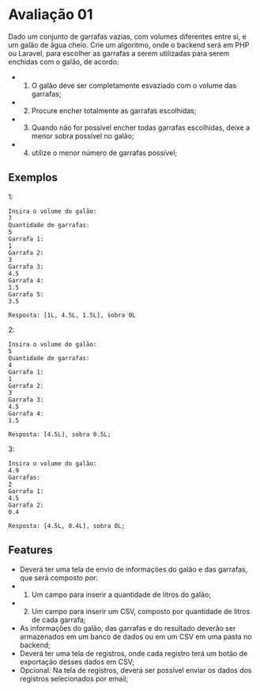 # Avaliação 01

Dado um conjunto de garrafas vazias, com volumes diferentes entre si, e um galão de água cheio.
Crie um algoritmo, onde o backend será em PHP ou Laravel, para escolher as garrafas a serem utilizadas para serem enchidas com o galão, de acordo:
- 1) O galão deve ser completamente esvaziado com o volume das garrafas;
- 2) Procure encher totalmente as garrafas escolhidas;
- 3) Quando não for possível encher todas garrafas escolhidas, deixe a menor sobra possível no galão;
- 4) utilize o menor número de garrafas possível;

## Exemplos

1:

```
Insira o volume do galão:
7
Quantidade de garrafas:
5
Garrafa 1:
1
Garrafa 2:
3
Garrafa 3:
4.5
Garrafa 4:
1.5
Garrafa 5:
3.5

Resposta: [1L, 4.5L, 1.5L], sobra 0L
```

2:

```
Insira o volume do galão:
5
Quantidade de garrafas:
4
Garrafa 1:
1
Garrafa 2:
3
Garrafa 3:
4.5
Garrafa 4:
1.5

Resposta: [4.5L], sobra 0.5L;
```

3:

```
Insira o volume do galão:
4.9
Garrafas:
2
Garrafa 1:
4.5
Garrafa 2:
0.4

Resposta: [4.5L, 0.4L], sobra 0L;
```

## Features
- Deverá ter uma tela de envio de informações do galão e das garrafas, que será composto por:
- 1) Um campo para inserir a quantidade de litros do galão;
- 2) Um campo para inserir um CSV, composto por quantidade de litros de cada garrafa;
- As informações do galão, das garrafas e do resultado deverão ser armazenados em um banco de dados ou em um CSV em uma pasta no backend;
- Deverá ter uma tela de registros, onde cada registro terá um botão de exportação desses dados em CSV;
- Opcional: Na tela de registros, deverá ser possível enviar os dados dos registros selecionados por email;

